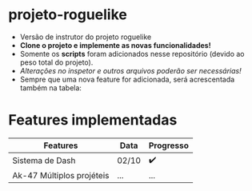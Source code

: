 # projeto-roguelike
 * Versão de instrutor do projeto roguelike
 * **Clone o projeto e implemente as novas funcionalidades!**
 * Somente os **scripts** foram adicionados nesse repositório (devido ao peso total do projeto).
 * *Alterações no inspetor e outros arquivos poderão ser necessárias!*
 * Sempre que uma nova feature for adicionada, será acrescentada também na tabela:
   
# Features implementadas
Features  | Data        | Progresso     
------------- | --------------  | ------------
Sistema de Dash | 02/10          | ✔️
Ak-47 Múltiplos projéteis | ... | ...

